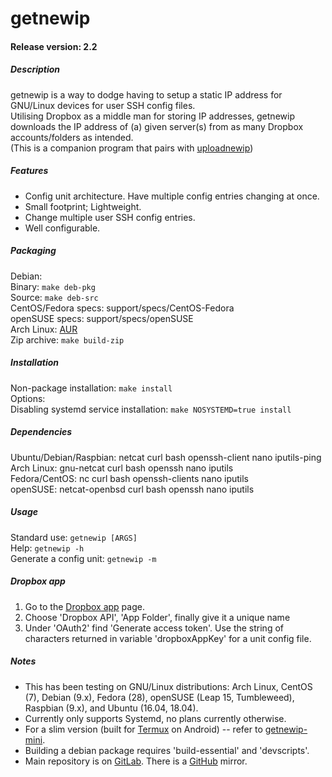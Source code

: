 # getnewip

#### Release version: 2.2

##### Description
getnewip is a way to dodge having to setup a static IP address for GNU/Linux devices for user SSH config files.  
Utilising Dropbox as a middle man for storing IP addresses, getnewip downloads the IP address of (a) given server(s) from as many Dropbox accounts/folders as intended.  
(This is a companion program that pairs with [uploadnewip](https://gitlab.com/BobyMCbobs/uploadnewip))  

##### Features  
- Config unit architecture. Have multiple config entries changing at once.  
- Small footprint; Lightweight.  
- Change multiple user SSH config entries.  
- Well configurable.  

##### Packaging
Debian:  
	Binary: `make deb-pkg`  
	Source: `make deb-src`  
CentOS/Fedora specs: support/specs/CentOS-Fedora  
openSUSE specs: support/specs/openSUSE  
Arch Linux: [AUR](https://aur.archlinux.org/packages/getnewip)  
Zip archive: `make build-zip`  

##### Installation
Non-package installation: `make install`  
Options:  
	Disabling systemd service installation: `make NOSYSTEMD=true install`  

##### Dependencies  
Ubuntu/Debian/Raspbian: netcat curl bash openssh-client nano iputils-ping  
Arch Linux: gnu-netcat curl bash openssh nano iputils  
Fedora/CentOS: nc curl bash openssh-clients nano iputils  
openSUSE: netcat-openbsd curl bash openssh nano iputils  

##### Usage
Standard use: `getnewip [ARGS]`  
Help: `getnewip -h`  
Generate a config unit: `getnewip -m`  

##### Dropbox app
1. Go to the [Dropbox app](https://www.dropbox.com/developers/apps) page.  
2. Choose 'Dropbox API', 'App Folder', finally give it a unique name  
3. Under 'OAuth2' find 'Generate access token'. Use the string of characters returned in variable 'dropboxAppKey' for a unit config file.  

##### Notes
- This has been testing on GNU/Linux distributions: Arch Linux, CentOS (7), Debian (9.x), Fedora (28), openSUSE (Leap 15, Tumbleweed), Raspbian (9.x), and Ubuntu (16.04, 18.04).  
- Currently only supports Systemd, no plans currently otherwise.  
- For a slim version (built for [Termux](https://termux.com/) on Android) -- refer to [getnewip-mini](https://gitlab.com/BobyMCbobs/getnewip-mini).  
- Building a debian package requires 'build-essential' and 'devscripts'.
- Main repository is on [GitLab](https://gitlab.com/BobyMCbobs/getnewip). There is a [GitHub](https://github.com/BobyMCbobs/getnewip) mirror.

